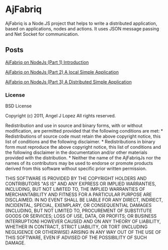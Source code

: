 # AjFabriq

AjFabriq is a Node.JS project that helps to write a distributed application, based on applications, nodes
and actions. It uses JSON message passing and Net Socket for communication.

## Posts

[AjFabriq on NodeJs (Part 1) Introduction](http://ajlopez.wordpress.com/2011/08/25/ajfabriq-on-nodejs-part-1-introduction/)

[AjFabriq on NodeJs (Part 2) A local Simple Application](http://ajlopez.wordpress.com/2011/09/08/ajfabriq-on-nodejs-part-2-a-local-simple-application/)

[AjFabriq on NodeJs (Part 3) A Distributed Simple Application](http://ajlopez.wordpress.com/2011/09/09/ajfabriq-on-nodejs-part-3-a-distributed-simple-application/)

### License

BSD License

Copyright (c) 2011, Angel J Lopez
All rights reserved.

Redistribution and use in source and binary forms, with or without
modification, are permitted provided that the following conditions are met:
    * Redistributions of source code must retain the above copyright
      notice, this list of conditions and the following disclaimer.
    * Redistributions in binary form must reproduce the above copyright
      notice, this list of conditions and the following disclaimer in the
      documentation and/or other materials provided with the distribution.
    * Neither the name of the AjFabriqJs nor the
      names of its contributors may be used to endorse or promote products
      derived from this software without specific prior written permission.

THIS SOFTWARE IS PROVIDED BY THE COPYRIGHT HOLDERS AND CONTRIBUTORS "AS IS" AND
ANY EXPRESS OR IMPLIED WARRANTIES, INCLUDING, BUT NOT LIMITED TO, THE IMPLIED
WARRANTIES OF MERCHANTABILITY AND FITNESS FOR A PARTICULAR PURPOSE ARE
DISCLAIMED. IN NO EVENT SHALL <COPYRIGHT HOLDER> BE LIABLE FOR ANY
DIRECT, INDIRECT, INCIDENTAL, SPECIAL, EXEMPLARY, OR CONSEQUENTIAL DAMAGES
(INCLUDING, BUT NOT LIMITED TO, PROCUREMENT OF SUBSTITUTE GOODS OR SERVICES;
LOSS OF USE, DATA, OR PROFITS; OR BUSINESS INTERRUPTION) HOWEVER CAUSED AND
ON ANY THEORY OF LIABILITY, WHETHER IN CONTRACT, STRICT LIABILITY, OR TORT
(INCLUDING NEGLIGENCE OR OTHERWISE) ARISING IN ANY WAY OUT OF THE USE OF THIS
SOFTWARE, EVEN IF ADVISED OF THE POSSIBILITY OF SUCH DAMAGE.

